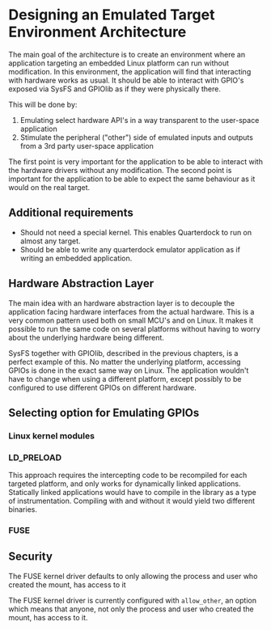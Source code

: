 # Designing an Emulated Target Environment Architecture

The main goal of the architecture is to create an environment where an application targeting an embedded Linux platform can run without modification. In this environment, the application will find that interacting with hardware works as usual. It should be able to interact with GPIO's exposed via SysFS and GPIOlib as if they were physically there.

This will be done by:

1. Emulating select hardware API's in a way transparent to the user-space application
2. Stimulate the peripheral ("other") side of emulated inputs and outputs from a 3rd party user-space application

The first point is very important for the application to be able to interact with the hardware drivers without any modification. The second point is important for the application to be able to expect the same behaviour as it would on the real target.

## Additional requirements
- Should not need a special kernel. This enables Quarterdock to run on almost any target.
- Should be able to write any quarterdock emulator application as if writing an embedded application.

## Hardware Abstraction Layer
The main idea with an hardware abstraction layer is to decouple the application facing hardware interfaces from the actual hardware. This is a very common pattern used both on small MCU's and on Linux. It makes it possible to run the same code on several platforms without having to worry about the underlying hardware being different.

SysFS together with GPIOlib, described in the previous chapters, is a perfect example of this. No matter the underlying platform, accessing GPIOs is done in the exact same way on Linux. The application wouldn't have to change when using a different platform, except possibly to be configured to use different GPIOs on different hardware.

## Selecting option for Emulating GPIOs

### Linux kernel modules

### LD_PRELOAD

This approach requires the intercepting code to be recompiled for each targeted platform, and only works for dynamically linked applications. Statically linked applications would have to compile in the library as a type of instrumentation. Compiling with and without it would yield two different binaries.

### FUSE

## Security
The FUSE kernel driver defaults to only allowing the process and user who created the mount, has access to it

The FUSE kernel driver is currently configured with `allow_other`, an option which means that anyone, not only the process and user who created the mount, has access to it.

